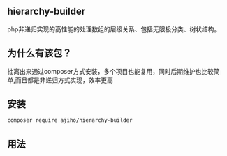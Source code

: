 ## hierarchy-builder

php非递归实现的高性能的处理数组的层级关系、包括无限极分类、树状结构。


## 为什么有该包？

抽离出来通过composer方式安装，多个项目也能复用，同时后期维护也比较简单,而且都是非递归方式实现，效率更高


## 安装

```bash
composer require ajiho/hierarchy-builder
```


## 用法


